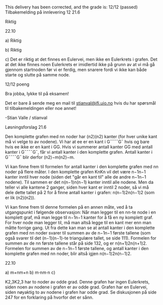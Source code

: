 This delivery has been corrected, and the grade is: 12/12 (passed)
Tilbakemelding på innlevering 12
21.6

Riktig

22.10

a) Riktig

b) Riktig

c) Det er riktig at det finnes en Eulervei, men ikke en Eulerkrets i grafen. Det at det ikke finnes noen Eulerkrets er imidlertid ikke på grunn av at vi må gå gjennom startnoden før vi er ferdig, men snarere fordi vi ikke kan både starte og slutte på samme node.

12/12 poeng

Bra jobba, lykke til på eksamen!

Det er bare å sende meg en mail til stianval@ifi.uio.no hvis du har spørsmål til tilbakemeldingen eller noe annet!

-Stian Valle / stianval

Løsningsforslag
21.6

Den komplette grafen med nn noder har (n2)(n2) kanter (for hver unike kant må vi velge to av nodene). Vi har at ee er en kant i G¯¯¯¯G¯ hvis og bare hvis ee ikke er en kant i GG. Hvis vi summerer antall kanter GG med antall kanter i G¯¯¯¯G¯, får vi antall kanter i den komplette grafen. Antall kanter i G¯¯¯¯G¯ blir derfor (n2)−m(n2)−m.

Vi kan finne frem til formelen for antall kanter i den komplette grafen med nn noder på flere måter. I den komplette grafen KnKn vil det være n−1n−1 kanter inntil hver node (siden det "går en kant til" alle de andre n−1n−1 nodene). Til sammen er det n(n−1)n(n−1) kanter inntil alle nodene. Men da teller vi alle kantene 2 ganger, siden hver kant er inntil 2 noder, så vi må dele dette tallet på 2 for å finne antall kanter i grafen: n(n−1)2n(n−1)2 (som er lik (n2)(n2)).

Vi kan finne frem til denne formelen på en annen måte, ved å ta utgangspunkt i følgende observasjon: Når man legger til en nn-te node i en komplett graf, må man legge til n−1n−1 kanter for å få en ny komplett graf. For hver node man legger til, må man altså legge til en kant mer enn man måtte forrige gang. Ut fra dette kan man se at antall kanter i den komplette grafen med nn noder svarer til summen av de n−1n−1 første tallene (som også svarer til det (n−1)(n−1)-te triangulære tallet, se side 111). Formelen for summen av de nn første tallene står på side 132, og er n(n+1)2n(n+1)2. Formelen for summen av de n−1n−1 første tallene, og antall kanter i den komplette grafen med nn noder, blir altså igjen n(n−1)2n(n−1)2.

22.10

a) m+nm+n
b) m⋅nm⋅n
c)

K2,3K2,3 har to noder av odde grad. Denne grafen har ingen Eulerkrets, siden noen av nodene i grafen er av odde grad. Grafen har en Eulervei, siden nøyaktig to av nodene i grafen har odde grad. Se diskusjonen på side 247 for en forklaring på hvorfor det er sånn.